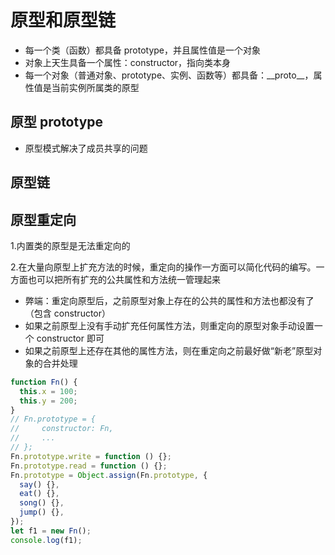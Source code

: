 # 原型和原型链

- 每一个类（函数）都具备 prototype，并且属性值是一个对象
- 对象上天生具备一个属性：constructor，指向类本身
- 每一个对象（普通对象、prototype、实例、函数等）都具备：\_\_proto\_\_，属性值是当前实例所属类的原型

## 原型 prototype

- 原型模式解决了成员共享的问题

## 原型链

## 原型重定向

1.内置类的原型是无法重定向的

2.在大量向原型上扩充方法的时候，重定向的操作一方面可以简化代码的编写。一方面也可以把所有扩充的公共属性和方法统一管理起来

- 弊端：重定向原型后，之前原型对象上存在的公共的属性和方法也都没有了（包含 constructor）
- 如果之前原型上没有手动扩充任何属性方法，则重定向的原型对象手动设置一个 constructor 即可
- 如果之前原型上还存在其他的属性方法，则在重定向之前最好做“新老”原型对象的合并处理

```js
function Fn() {
  this.x = 100;
  this.y = 200;
}
// Fn.prototype = {
//     constructor: Fn,
//     ...
// };
Fn.prototype.write = function () {};
Fn.prototype.read = function () {};
Fn.prototype = Object.assign(Fn.prototype, {
  say() {},
  eat() {},
  song() {},
  jump() {},
});
let f1 = new Fn();
console.log(f1);
```
